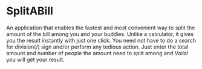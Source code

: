 # SplitABill
An application that enables the fastest and most convenient way to split the amount of the bill among you and your buddies. Unlike a calculator, it gives you the result instantly with just one click. You need not have to do a search for division(/) sign and/or perform any tedious action. Just enter the total amount and number of people the amount need to split among and Voila! you will get your result.
